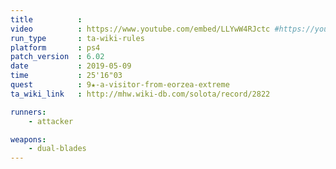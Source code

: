```yaml
---
title          :
video          : https://www.youtube.com/embed/LLYwW4RJctc #https://youtu.be/LLYwW4RJctc
run_type       : ta-wiki-rules
platform       : ps4
patch_version  : 6.02
date           : 2019-05-09
time           : 25'16"03
quest          : 9★-a-visitor-from-eorzea-extreme
ta_wiki_link   : http://mhw.wiki-db.com/solota/record/2822

runners:
    - attacker

weapons:
    - dual-blades
---
```

